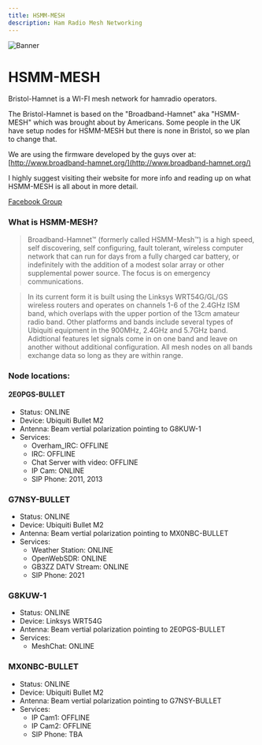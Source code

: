 ```yaml
---
title: HSMM-MESH
description: Ham Radio Mesh Networking
---
```


![Banner](http://m3pgs.weebly.com/uploads/8/1/6/2/8162774/header_images/1411236150.jpg)

# HSMM-MESH

Bristol-Hamnet is a WI-FI mesh network for hamradio operators.

The Bristol-Hamnet is based on the "Broadband-Hamnet" aka "HSMM-MESH" which was brought about by Americans. Some people in the UK have setup nodes for HSMM-MESH but there is none in Bristol, so we plan to change that.

We are using the firmware developed by the guys over at: [http://www.broadband-hamnet.org/](http://www.broadband-hamnet.org/)

I highly suggest visiting their website for more info and reading up on what HSMM-MESH is all about in more detail.

[​Facebook Group](​​https://www.facebook.com/groups/BristolHAMNET)

### What is HSMM-MESH?

>​​Broadband-Hamnet™ (formerly called HSMM-Mesh™) is a high speed, self discovering, self configuring, fault tolerant, wireless computer network that can run for days from a fully charged car battery, or indefinitely with the addition of a modest solar array or other supplemental power source. The focus is on emergency communications.

>In its current form it is built using the Linksys WRT54G/GL/GS wireless routers and operates on channels 1-6 of the 2.4GHz ISM band, which overlaps with the upper portion of the 13cm amateur radio band. Other platforms and bands include several types of Ubiquiti equipment in the 900MHz, 2.4GHz and 5.7GHz band. Adidtional features let signals come in on one band and leave on another without additional configuration. All mesh nodes on all bands exchange data so long as they are within range.

### Node locations:

#### 2E0PGS-BULLET

* Status: ONLINE
* Device: Ubiquiti Bullet M2
* Antenna: Beam vertial polarization pointing to G8KUW-1
* Services:
	* Overham_IRC: OFFLINE
	* IRC: OFFLINE
	* Chat Server with video: OFFLINE
	* IP Cam: ONLINE
	* SIP Phone: 2011, 2013

### G7NSY-BULLET

* Status: ONLINE
* Device: Ubiquiti Bullet M2
* Antenna: Beam vertial polarization pointing to MX0NBC-BULLET
* Services:
	* Weather Station: ONLINE
	* OpenWebSDR: ONLINE
	* GB3ZZ DATV Stream: ONLINE
	* SIP Phone: 2021

### G8KUW-1

* Status: ONLINE
* Device: Linksys WRT54G
* Antenna: Beam vertial polarization pointing to 2E0PGS-BULLET
* Services:
	* MeshChat: ONLINE

### MX0NBC-BULLET

* Status: ONLINE
* Device: Ubiquiti Bullet M2
* Antenna: Beam vertial polarization pointing to G7NSY-BULLET
* Services:
	* IP Cam1: OFFLINE
	* IP Cam2: OFFLINE
	* SIP Phone: TBA
